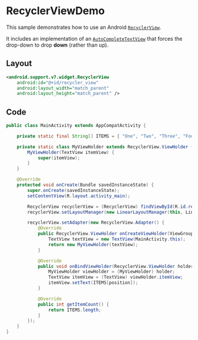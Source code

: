 # RecyclerViewDemo

This sample demonstrates how to use an Android [`RecyclerView`](https://developer.android.com/reference/android/support/v7/widget/RecyclerView.html).

It includes an implementation of an [`AutoCompleteTextView`](https://developer.android.com/reference/android/widget/AutoCompleteTextView) that forces the drop-down to drop **down** (rather than up).

## Layout

```xml
<android.support.v7.widget.RecyclerView
    android:id="@+id/recycler_view"
    android:layout_width="match_parent"
    android:layout_height="match_parent" />
```

## Code

```java
public class MainActivity extends AppCompatActivity {

    private static final String[] ITEMS = { "One", "Two", "Three", "Four", "Five" };

    private static class MyViewHolder extends RecyclerView.ViewHolder {
        MyViewHolder(TextView itemView) {
            super(itemView);
        }
    }

    @Override
    protected void onCreate(Bundle savedInstanceState) {
        super.onCreate(savedInstanceState);
        setContentView(R.layout.activity_main);

        RecyclerView recyclerView = (RecyclerView) findViewById(R.id.recycler_view);
        recyclerView.setLayoutManager(new LinearLayoutManager(this, LinearLayoutManager.VERTICAL, false));

        recyclerView.setAdapter(new RecyclerView.Adapter() {
            @Override
            public RecyclerView.ViewHolder onCreateViewHolder(ViewGroup parent, int viewType) {
                TextView textView = new TextView(MainActivity.this);
                return new MyViewHolder(textView);
            }

            @Override
            public void onBindViewHolder(RecyclerView.ViewHolder holder, int position) {
                MyViewHolder viewHolder = (MyViewHolder) holder;
                TextView itemView = (TextView) viewHolder.itemView;
                itemView.setText(ITEMS[position]);
            }

            @Override
            public int getItemCount() {
                return ITEMS.length;
            }
        });
    }
}
```
